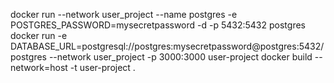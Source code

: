 docker run --network user_project --name postgres -e POSTGRES_PASSWORD=mysecretpassword -d -p 5432:5432 postgres
docker run -e DATABASE_URL=postgresql://postgres:mysecretpassword@postgres:5432/postgres --network user_project -p 3000:3000 user-project
docker build --network=host -t user-project .
